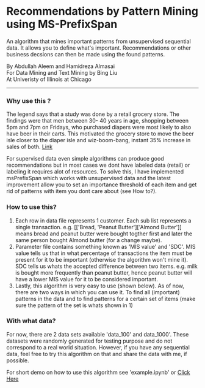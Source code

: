 # Recommendations by Pattern Mining using MS-PrefixSpan

An algorithm that mines important patterns from unsupervised sequential data. It allows you to define what's important. Recommendations or other business decsions can then be made using the found patterns.


By Abdullah Aleem and Hamidreza Almasai <br>
For Data Mining and Text Mining by Bing Liu <br>
At Univeristy of Illinois at Chicago <br>

---

### Why use this ?

The legend says that a study was done by a retail grocery store.  The findings were that men between 30- 40 years in age, shopping between 5pm and 7pm on Fridays, who purchased diapers were most likely to also have beer in their carts.  This motivated the grocery store to move the beer isle  closer to the diaper isle and wiz-boom-bang, instant 35% increase in sales of both. [Link](http://canworksmart.com/diapers-beer-retail-predictive-analytics/)

For supervised data even simple algorithms can produce good recommendations but in most cases we dont have labeled data (retail) or labeling it requires alot of resources. To solve this, I have implemented msPrefixSpan which works with unsupervised data and the latest improvement allow you to set an importance threshold of each item and get rid of patterns with item you dont care about (see How to?).


### How to use this?

1. Each row in data file represents 1 customer. Each sub list represents a single transaction.
e.g. [['Bread, 'Peanut Butter']['Almond Butter']] means bread and peanut butter were bought togther first and later the same person bought Almond butter (for a change maybe).
2. Parameter file contains something known as 'MIS value' and 'SDC'. MIS value tells us that in what percentage of transactions the item must be present for it to be important (otherwise the algorithm won't mine it). SDC tells us whats the accepted difference between two items. e.g. milk is bought more frequently than peanut butter, hence peanut butter will have a lower MIS value for it to be considered important. 
3. Lastly, this algorithm is very easy to use (shown below). As of now, there are two ways in which you can use it. To find all (important) patterns in the data and to find patterns for a certain set of items (make sure the pattern of the set is whats shown in 1)

### With what data?

For now, there are 2 data sets available 'data_100' and data_1000'. These datasets were randomly generated for testing purpose and do not correspond to a real world situation. However, if you have any sequential data, feel free to try this algorithm on that and share the data with me, if possible.


For short demo on how to use this algorithm see 'example.ipynb' or [Click Here](https://github.com/abaleem/pattern-mining/blob/master/example.ipynb)
